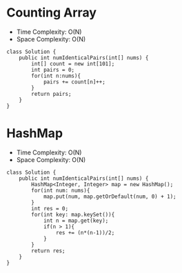 # Counting Array
* Time Complexity: O(N)
* Space Complexity: O(N)
```
class Solution {
    public int numIdenticalPairs(int[] nums) {
        int[] count = new int[101];
        int pairs = 0;
        for(int n:nums){
            pairs += count[n]++;
        }
        return pairs;
    }
}
```
# HashMap
* Time Complexity: O(N)
* Space Complexity: O(N)
```
class Solution {
    public int numIdenticalPairs(int[] nums) {
        HashMap<Integer, Integer> map = new HashMap();
        for(int num: nums){
            map.put(num, map.getOrDefault(num, 0) + 1);
        }
        int res = 0;
        for(int key: map.keySet()){
            int n = map.get(key);
            if(n > 1){
                res += (n*(n-1))/2;
            }
        }
        return res;
    }
}
```